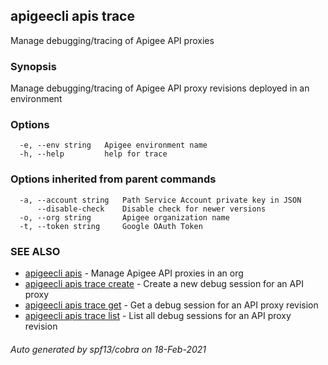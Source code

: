 ## apigeecli apis trace

Manage debugging/tracing of Apigee API proxies

### Synopsis

Manage debugging/tracing of Apigee API proxy revisions deployed in an environment

### Options

```
  -e, --env string   Apigee environment name
  -h, --help         help for trace
```

### Options inherited from parent commands

```
  -a, --account string   Path Service Account private key in JSON
      --disable-check    Disable check for newer versions
  -o, --org string       Apigee organization name
  -t, --token string     Google OAuth Token
```

### SEE ALSO

* [apigeecli apis](apigeecli_apis.md)	 - Manage Apigee API proxies in an org
* [apigeecli apis trace create](apigeecli_apis_trace_create.md)	 - Create a new debug session for an API proxy
* [apigeecli apis trace get](apigeecli_apis_trace_get.md)	 - Get a debug session for an API proxy revision
* [apigeecli apis trace list](apigeecli_apis_trace_list.md)	 - List all debug sessions for an API proxy revision

###### Auto generated by spf13/cobra on 18-Feb-2021
